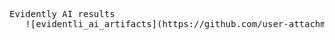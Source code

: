 <pre>
Evidently AI results
   ![evidentli_ai_artifacts](https://github.com/user-attachments/assets/985b98c2-f1e7-405e-8677-d53e4f859446)


</pre>
